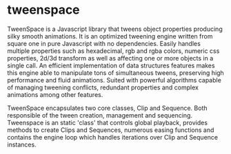 # tweenspace

TweenSpace is a Javascript library that tweens object properties producing silky smooth animations. It is an optimized tweening engine written from square one in pure Javascript with no dependencies. Easily handles multiple properties such as hexadecimal, rgb and rgba colors, numeric css properties, 2d/3d transform as well as affecting one or more objects in a single call.  An efficient implementation of data structures features makes this engine able to manipulate tons of simultaneous tweens, preserving high performance and fluid animations. Suited with powerful algorithms capable of managing tweening conflicts, redundant properties and complex animations among other features.

TweenSpace encapsulates two core classes, Clip and Sequence. Both responsible of the tween creation, management and sequencing. Tweenspace is an static 'class' that controls global playback, provides methods to create Clips and Sequences, numerous easing functions and contains the engine loop which handles iterations over Clip and Sequence instances.
